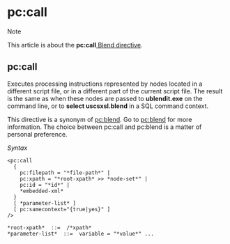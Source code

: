 # pc:call



> [!NOTE]
> This article is about the **pc:call**[ Blend directive](/docs/Repositories/Blend%20directives).

## **pc:call**

Executes processing instructions represented by nodes located in a different script file, or in a different part of the current script file. The result is the same as when these nodes are passed to **ublendit.exe** on the command line, or to **select uscsxsl.blend** in a SQL command context.

This directive is a synonym of [pc:blend](/docs/Repositories/Blend%20directives/pcblend.md). Go to [pc:blend](/docs/Repositories/Blend%20directives/pcblend.md) for more information. The choice between pc:call and pc:blend is a matter of personal preference.

*Syntax*

```language-xml
<pc:call
  {
    pc:filepath = "*file-path*" |
    pc:xpath = "*root-xpath* >> *node-set*" |
    pc:id = "*id*" |
    *embedded-xml*
  }
  [ *parameter-list* ]
  [ pc:samecontext="{true|yes}" ]
/>

*root-xpath*  ::=  /*xpath*
*parameter-list*  ::=  variable = "*value*" ...	

```